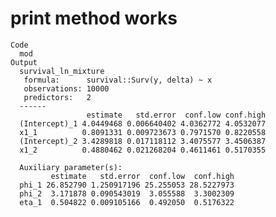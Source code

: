 # print method works

    Code
      mod
    Output
      survival_ln_mixture
       formula:      survival::Surv(y, delta) ~ x
       observations: 10000
       predictors:   2
      ------
                     estimate   std.error  conf.low conf.high
      (Intercept)_1 4.0449468 0.006640402 4.0362772 4.0532077
      x1_1          0.8091331 0.009723673 0.7971570 0.8220558
      (Intercept)_2 3.4289818 0.017118112 3.4075577 3.4506387
      x1_2          0.4880462 0.021268204 0.4611461 0.5170355
      
      Auxiliary parameter(s):
             estimate   std.error  conf.low  conf.high
      phi_1 26.852790 1.250917196 25.255053 28.5227973
      phi_2  3.171878 0.090543019  3.055588  3.3002309
      eta_1  0.504822 0.009105166  0.492050  0.5176322

